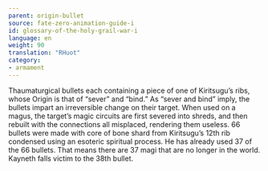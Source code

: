 ```yaml
---
parent: origin-bullet
source: fate-zero-animation-guide-i
id: glossary-of-the-holy-grail-war-i
language: en
weight: 90
translation: "RHuot"
category:
- armament
---
```


Thaumaturgical bullets each containing a piece of one of Kiritsugu’s ribs, whose Origin is that of “sever” and “bind.” As “sever and bind” imply, the bullets impart an irreversible change on their target. When used on a magus, the target’s magic circuits are first severed into shreds, and then rebuilt with the connections all misplaced, rendering them useless. 66 bullets were made with core of bone shard from Kiritsugu’s 12th rib condensed using an esoteric spiritual process. He has already used 37 of the 66 bullets. That means there are 37 magi that are no longer in the world. Kayneth falls victim to the 38th bullet.
